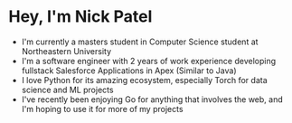 # Hey, I'm Nick Patel

- I'm currently a masters student in Computer Science student at Northeastern University
- I'm a software engineer with 2 years of work experience developing fullstack Salesforce Applications in Apex (Similar to Java)
- I love Python for its amazing ecosystem, especially Torch for data science and ML projects
- I've recently been enjoying Go for anything that involves the web, and I'm hoping to use it for more of my projects
